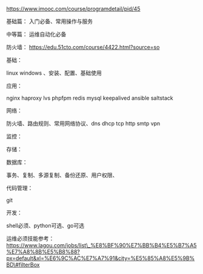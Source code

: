  https://www.imooc.com/course/programdetail/pid/45 

基础篇： 入门必备、常用操作与服务

中等篇： 运维自动化必备

防火墙： https://edu.51cto.com/course/4422.html?source=so









基础：

linux windows 、安装、配置、基础使用



应用：

nginx haproxy lvs phpfpm redis mysql keepalived ansible saltstack

网络：

防火墙、路由规则、常用网络协议、dns dhcp tcp http smtp vpn

监控：

存储：

数据库：

事务、复制、多源复制、备份还原、用户权限、



代码管理：

git





开发：

shell必须、python可选、go可选





运维必须技能参考：https://www.lagou.com/jobs/list\_%E8%BF%90%E7%BB%B4%E5%B7%A5%E7%A8%8B%E5%B8%88?px=default&xl=%E6%9C%AC%E7%A7%91&city=%E5%85%A8%E5%9B%BD\#filterBox



